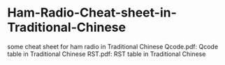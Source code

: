 # Ham-Radio-Cheat-sheet-in-Traditional-Chinese
some cheat sheet for ham radio in Traditional Chinese
Qcode.pdf: Qcode table in Traditional Chinese
RST.pdf:   RST table in Traditional Chinese
